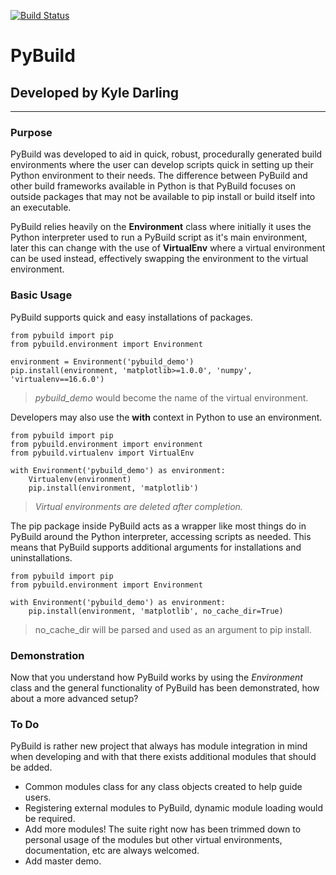 [![Build Status](https://travis-ci.com/IAmAbszol/PyBuild.svg?branch=dev)](https://travis-ci.com/IAmAbszol/PyBuild)

# PyBuild
## Developed by Kyle Darling

---

### Purpose
PyBuild was developed to aid in quick, robust, procedurally generated build environments where the user can develop scripts quick in setting up their Python environment to their needs. The difference between PyBuild and other build frameworks available in Python is that PyBuild focuses on outside packages that may not be available to pip install or build itself into an executable.

PyBuild relies heavily on the **Environment** class where initially it uses the Python interpreter used to run a PyBuild script as it's main environment, later this can change with the use of **VirtualEnv** where a virtual environment can be used instead, effectively swapping the environment to the virtual environment.

### Basic Usage
PyBuild supports quick and easy installations of packages.
```
from pybuild import pip
from pybuild.environment import Environment

environment = Environment('pybuild_demo')
pip.install(environment, 'matplotlib>=1.0.0', 'numpy', 'virtualenv==16.6.0')
```
> *pybuild_demo* would become the name of the virtual environment.

Developers may also use the **with** context in Python to use an environment. 
```
from pybuild import pip
from pybuild.environment import environment
from pybuild.virtualenv import VirtualEnv

with Environment('pybuild_demo') as environment:
    Virtualenv(environment)
    pip.install(environment, 'matplotlib')
```
>*Virtual environments are deleted after completion.*

The pip package inside PyBuild acts as a wrapper like most things do in PyBuild around the Python interpreter, accessing scripts as needed. This means that PyBuild supports additional arguments for installations and uninstallations.

```
from pybuild import pip
from pybuild.environment import Environment

with Environment('pybuild_demo') as environment:
    pip.install(environment, 'matplotlib', no_cache_dir=True)
```
>no_cache_dir will be parsed and used as an argument to pip install.

### Demonstration
Now that you understand how PyBuild works by using the *Environment* class and the general functionality of PyBuild has been demonstrated, how about a more advanced setup?

### To Do
PyBuild is rather new project that always has module integration in mind when developing and with that there exists additional modules that should be added.

- Common modules class for any class objects created to help guide users.
- Registering external modules to PyBuild, dynamic module loading would be required.
- Add more modules! The suite right now has been trimmed down to personal usage of the modules but other virtual environments, documentation, etc are always welcomed.
- Add master demo.